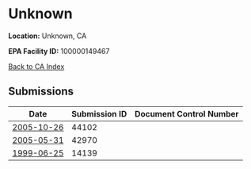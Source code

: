 # Unknown

**Location:** Unknown, CA

**EPA Facility ID:** 100000149467

[Back to CA Index](../../index.md)

## Submissions

| Date | Submission ID | Document Control Number |
|------|--------------|-------------------------|
| [2005-10-26](submissions/44102.md) | 44102 |  |
| [2005-05-31](submissions/42970.md) | 42970 |  |
| [1999-06-25](submissions/14139.md) | 14139 |  |
